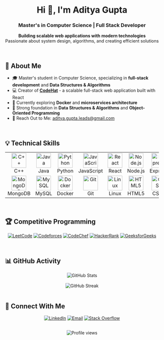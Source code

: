 <div align="center">
  <h1>Hi 👋, I'm Aditya Gupta</h1>
  <h3>Master's in Computer Science | Full Stack Developer</h3>
  <p>
    <strong>Building scalable web applications with modern technologies</strong><br>
    Passionate about system design, algorithms, and creating efficient solutions
  </p>
</div>

<br>

## 🚀 About Me

- 🎓 Master's student in Computer Science, specializing in **full-stack development** and **Data Structures & Algorithms**
- 💻 Creator of **[CodeHat](https://github.com/the-adee/CodeHat)** - a scalable full-stack web application built with React
- 🌱 Currently exploring **Docker** and **microservices architecture**
- 🔧 Strong foundation in **Data Structures & Algorithms** and **Object-Oriented Programming**
- 📧 Reach Out to Me: [aditya.gupta.leads@gmail.com](mailto:aditya.gupta.leads@gmail.com)

<br>

## 💡 Technical Skills

<div align="center">
  <table>
    <tr>
      <td align="center" width="96">
        <img src="https://skillicons.dev/icons?i=cpp" width="48" height="48" alt="C++" />
        <br>C++
      </td>
      <td align="center" width="96">
        <img src="https://skillicons.dev/icons?i=java" width="48" height="48" alt="Java" />
        <br>Java
      </td>
      <td align="center" width="96">
        <img src="https://skillicons.dev/icons?i=python" width="48" height="48" alt="Python" />
        <br>Python
      </td>
      <td align="center" width="96">
        <img src="https://skillicons.dev/icons?i=js" width="48" height="48" alt="JavaScript" />
        <br>JavaScript
      </td>
      <td align="center" width="96">
        <img src="https://skillicons.dev/icons?i=react" width="48" height="48" alt="React" />
        <br>React
      </td>
      <td align="center" width="96">
        <img src="https://skillicons.dev/icons?i=nodejs" width="48" height="48" alt="Node.js" />
        <br>Node.js
      </td>
      <td align="center" width="96">
        <img src="https://skillicons.dev/icons?i=express" width="48" height="48" alt="Express" />
        <br>Express
      </td>
    </tr>
    <tr>
      <td align="center" width="96">
        <img src="https://skillicons.dev/icons?i=mongodb" width="48" height="48" alt="MongoDB" />
        <br>MongoDB
      </td>
      <td align="center" width="96">
        <img src="https://skillicons.dev/icons?i=mysql" width="48" height="48" alt="MySQL" />
        <br>MySQL
      </td>
      <td align="center" width="96">
        <img src="https://skillicons.dev/icons?i=docker" width="48" height="48" alt="Docker" />
        <br>Docker
      </td>
      <td align="center" width="96">
        <img src="https://skillicons.dev/icons?i=git" width="48" height="48" alt="Git" />
        <br>Git
      </td>
      <td align="center" width="96">
        <img src="https://skillicons.dev/icons?i=linux" width="48" height="48" alt="Linux" />
        <br>Linux
      </td>
      <td align="center" width="96">
        <img src="https://skillicons.dev/icons?i=html" width="48" height="48" alt="HTML5" />
        <br>HTML5
      </td>
      <td align="center" width="96">
        <img src="https://skillicons.dev/icons?i=css" width="48" height="48" alt="CSS3" />
        <br>CSS3
      </td>
    </tr>
  </table>
</div>

<br>

## 🏆 Competitive Programming

<div align="center">
  
  [![LeetCode](https://img.shields.io/badge/LeetCode-FFA116?style=for-the-badge&logo=LeetCode&logoColor=black)](https://leetcode.com/u/the_adee/)
  [![Codeforces](https://img.shields.io/badge/Codeforces-445f9d?style=for-the-badge&logo=Codeforces&logoColor=white)](https://codeforces.com/profile/the_adee)
  [![CodeChef](https://img.shields.io/badge/CodeChef-5B4638?style=for-the-badge&logo=CodeChef&logoColor=white)](https://www.codechef.com/users/the_adee)
  [![HackerRank](https://img.shields.io/badge/-HackerRank-2EC866?style=for-the-badge&logo=HackerRank&logoColor=white)](https://www.hackerrank.com/profile/the_adee)
  [![GeeksforGeeks](https://img.shields.io/badge/GeeksforGeeks-298D46?style=for-the-badge&logo=geeksforgeeks&logoColor=white)](https://www.geeksforgeeks.org/user/theadee/)

</div>

<br>

## 📊 GitHub Activity

<div align="center">
  <img src="https://github-readme-stats-eight-theta.vercel.app/api?username=the-adee&show_icons=true&theme=react&include_all_commits=true&count_private=true&hide_border=true&bg_color=1F222E&title_color=36BCF7&icon_color=36BCF7" alt="GitHub Stats" />
  <br><br>
  <img src="https://github-readme-streak-stats.herokuapp.com/?user=the-adee&theme=black-ice&hide_border=true&stroke=0000&background=1F222E&ring=36BCF7&fire=36BCF7&currStreakLabel=36BCF7" alt="GitHub Streak" />
</div>

<br>

## 🤝 Connect With Me

<div align="center">
  
  [![LinkedIn](https://img.shields.io/badge/LinkedIn-0077B5?style=for-the-badge&logo=linkedin&logoColor=white)](https://www.linkedin.com/in/aditya-gupta-irl)
  [![Email](https://img.shields.io/badge/Email-D14836?style=for-the-badge&logo=gmail&logoColor=white)](mailto:aditya.gupta.leads@gmail.com)
  [![Stack Overflow](https://img.shields.io/badge/Stack_Overflow-FE7A16?style=for-the-badge&logo=stack-overflow&logoColor=white)](https://stackoverflow.com/users/19718063/haptic?tab=profile)

</div>

<br>

<div align="center">
  <img src="https://komarev.com/ghpvc/?username=the-adee&label=Profile%20views&color=0e75b6&style=flat" alt="Profile views" />
</div>
